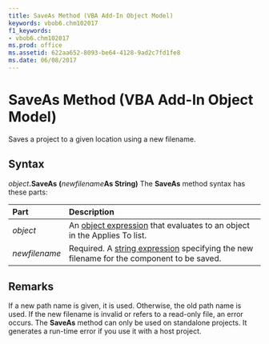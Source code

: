 ```yaml
---
title: SaveAs Method (VBA Add-In Object Model)
keywords: vbob6.chm102017
f1_keywords:
- vbob6.chm102017
ms.prod: office
ms.assetid: 622aa652-8093-be64-4128-9ad2c7fd1fe8
ms.date: 06/08/2017
---
```



# SaveAs Method (VBA Add-In Object Model)



Saves a project to a given location using a new filename.

## Syntax

_object_**.SaveAs** **(**_newfilename_**As String)**
The  **SaveAs** method syntax has these parts:


|**Part**|**Description**|
|:-----|:-----|
| _object_|An [object expression](../../Glossary/vbe-glossary.md#object-expression) that evaluates to an object in the Applies To list.|
| _newfilename_|Required. A [string expression](../../Glossary/vbe-glossary.md#string-expression) specifying the new filename for the component to be saved.|

## Remarks

If a new path name is given, it is used. Otherwise, the old path name is used. If the new filename is invalid or refers to a read-only file, an error occurs.
The  **SaveAs** method can only be used on standalone projects. It generates a run-time error if you use it with a host project.

